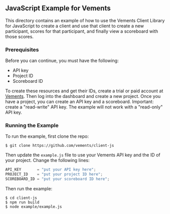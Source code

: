 ## JavaScript Example for Vements

This directory contains an example of how to use the Vements Client Library for JavaScript to create a client and use that client to create a new participant, scores for that participant, and finally view a scoreboard with those scores.

### Prerequisites

Before you can continue, you must have the following:

- API key
- Project ID
- Scoreboard ID

To create these resources and get their IDs, create a trial or paid account at [Vements](https://vements.io).  Then log into the dashboard and create a new project.  Once you have a project, you can create an API key and a scoreboard.  Important: create a "read-write" API key.  The example will not work with a "read-only" API key.

### Running the Example

To run the example, first clone the repo:

```shell
$ git clone https://github.com/vements/client-js
```

Then update the `example.js` file to use your Vements API key and the ID of your project.  Change the following lines:

```javascript
API_KEY       = "put your API key here";
PROJECT_ID    = "put your project ID here";
SCOREBOARD_ID = "put your scoreboard ID here";
```

Then run the example:

```shell
$ cd client-js
$ npm run build
$ node example/example.js
```